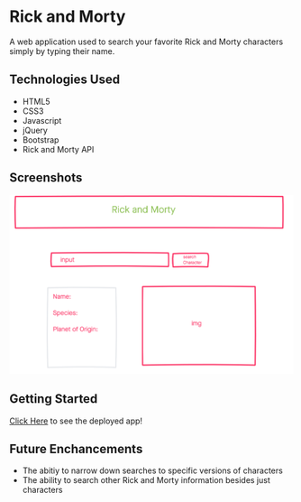 # Rick and Morty
A web application used to search your favorite Rick and Morty characters simply by typing their name.

## Technologies Used
- HTML5
- CSS3
- Javascript
- jQuery
- Bootstrap
- Rick and Morty API

## Screenshots

<img src='Rick-Morty-wireframe.png'>

## Getting Started
[Click Here](https://rick-and-morty-app-wine.vercel.app/) to see the deployed app!

## Future Enchancements
- The abitiy to narrow down searches to specific versions of characters
- The ability to search other Rick and Morty information besides just characters

